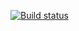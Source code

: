 [![Build status](https://ci.appveyor.com/api/projects/status/axdl679ame17hy3q?svg=true)](https://ci.appveyor.com/project/anastasiyanovaya/selectors)
